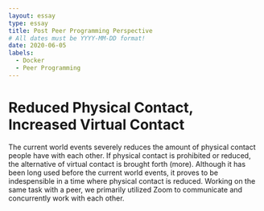 ```yaml
---
layout: essay
type: essay
title: Post Peer Programming Perspective
# All dates must be YYYY-MM-DD format!
date: 2020-06-05
labels:
  - Docker
  - Peer Programming
---
```


# Reduced Physical Contact, Increased Virtual Contact

The current world events severely reduces the amount of physical contact people have with each other. If physical contact is prohibited or reduced, the alternative of virtual contact is brought forth (more). Although it has been long used before the current world events, it proves to be indespensible in a time where physical contact is reduced. Working on the same task with a peer, we primarily utilized Zoom to communicate and concurrently work with each other.

